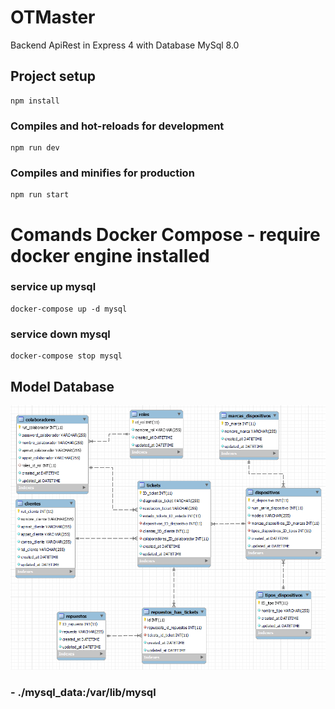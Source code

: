 # OTMaster 

Backend ApiRest in Express 4 with Database MySql 8.0

## Project setup
```
npm install
```

### Compiles and hot-reloads for development
```
npm run dev
```

### Compiles and minifies for production
```
npm run start
```
# Comands Docker Compose - require docker engine installed
### service up mysql
```
docker-compose up -d mysql 
```
### service down mysql
```
docker-compose stop mysql
```
## Model Database
![alt database-model](https://github.com/LeonardoMV94/otmaster-backend/blob/main/database-model.png?raw=true)

### - ./mysql_data:/var/lib/mysql